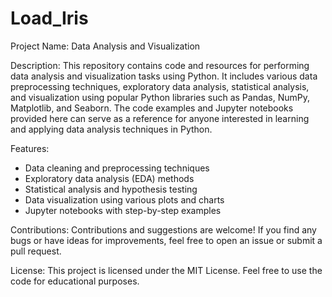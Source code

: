 # Load_Iris
Project Name: Data Analysis and Visualization

Description: This repository contains code and resources for performing data analysis and visualization tasks using Python. It includes various data preprocessing techniques, exploratory data analysis, statistical analysis, and visualization using popular Python libraries such as Pandas, NumPy, Matplotlib, and Seaborn. The code examples and Jupyter notebooks provided here can serve as a reference for anyone interested in learning and applying data analysis techniques in Python.

Features:
- Data cleaning and preprocessing techniques
- Exploratory data analysis (EDA) methods
- Statistical analysis and hypothesis testing
- Data visualization using various plots and charts
- Jupyter notebooks with step-by-step examples

Contributions:
Contributions and suggestions are welcome! If you find any bugs or have ideas for improvements, feel free to open an issue or submit a pull request.

License: This project is licensed under the MIT License. Feel free to use the code for educational purposes.

